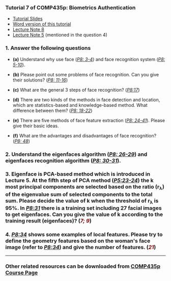 ### Tutorial 7 of COMP435p: Biometrics Authentication ###

+ [Tutorial Slides](http://www4.comp.polyu.edu.hk/~csxfqu/comp435p_tut_7.pdf)
+ [Word version of this tutorial](http://www2.comp.polyu.edu.hk/~csdzhang/comp435p/Tutorial%207.doc)
+ [Lecture Note 8](http://www2.comp.polyu.edu.hk/~csdzhang/comp435p/Lecture%208.pdf)
+ [Lecture Note 5](http://www2.comp.polyu.edu.hk/~csdzhang/comp435p/Lecture%205.pdf) (mentioned in the question 4)

### 1. Answer the following questions ###

  + **(a)** Understand why use face (*[P8: 3-4](http://www2.comp.polyu.edu.hk/~csdzhang/comp435p/Lecture%208.pdf)*) and face recognition system (*[P8: 5-10](http://www2.comp.polyu.edu.hk/~csdzhang/comp435p/Lecture%208.pdf)*).

  + **(b)** Please point out some problems of face recognition. Can you give their solutions?  (*[P8: 11-16](http://www2.comp.polyu.edu.hk/~csdzhang/comp435p/Lecture%208.pdf)*)

  + **(c)** What are the general 3 steps of face recognition?  (*[P8:17](http://www2.comp.polyu.edu.hk/~csdzhang/comp435p/Lecture%208.pdf)*)

  + **(d)** There are two kinds of the methods in face detection and location, which  are statistics-based and knowledge-based method. What difference between them? (*[P8: 18-22](http://www2.comp.polyu.edu.hk/~csdzhang/comp435p/Lecture%208.pdf)*)

  + **(e)** There are five methods of face feature extraction (*[P8: 24-41](http://www2.comp.polyu.edu.hk/~csdzhang/comp435p/Lecture%208.pdf)*). Please give their basic ideas.

  + **(f)** What are the advantages and disadvantages of face recognition? (*[P8: 48](http://www2.comp.polyu.edu.hk/~csdzhang/comp435p/Lecture%208.pdf)*)



### 2. 	Understand the eigenfaces algorithm (*[P8: 26-29](http://www2.comp.polyu.edu.hk/~csdzhang/comp435p/Lecture%208.pdf)*) and eigenfaces recognition algorithm (*[P8: 30-31](http://www2.comp.polyu.edu.hk/~csdzhang/comp435p/Lecture%208.pdf)*). ###


### 3. 	Eigenface is PCA-based method which is introduced in Lecture 5. At the fifth step of PCA method (*[P5:23-24](http://www2.comp.polyu.edu.hk/~csdzhang/comp435p/Lecture%205.pdf)*) the k most principal components are selected based on the ratio (r<sub>λ</sub>) of the eigenvalue sum of selected components to the total sum. Please decide the value of k when the threshold of r<sub>λ</sub> is 95%.  In *[P8:31](http://www2.comp.polyu.edu.hk/~csdzhang/comp435p/Lecture%208.pdf)* there is a training set including 27 facial images to get eigenfaces. Can you give the value of k according to the training result (eigenfaces)?  (<font color=darkred>*7; 9*</font>) ###


### 4. 	*[P8:34](http://www2.comp.polyu.edu.hk/~csdzhang/comp435p/Lecture%208.pdf)* shows some examples of local features. Please try to define the geometry features based on the woman's face image (refer to *[P8:34](http://www2.comp.polyu.edu.hk/~csdzhang/comp435p/Lecture%208.pdf)*) and give the number of features.  (<font color=darkred>*21*</font>) ###

---

### Other related resources can be downloaded from [COMP435p Course Page](http://www2.comp.polyu.edu.hk/~csdzhang/comp435p/index.html) ###



